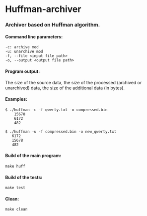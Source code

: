 # Huffman-archiver
### Archiver based on Huffman algorithm.

#### Command line parameters:

    -c: archive mod
    -u: unarchive mod
    -f, --file <input file path>
    -o, --output <output file path>

#### Program output: 
The size of the source data, the size of the processed (archived or unarchived) data, the size of the additional data (in bytes).

#### Examples:
```
$ ./huffman -c -f qwerty.txt -o compressed.bin
    15678
    6172
    482
```
```
$ ./huffman -u -f compressed.bin -o new_qwerty.txt
   6172
   15678
   482
```
   
#### Build of the main program:
 ```
 make huff
 ```

#### Build of the tests:
```
make test
```

#### Clean:
```
make clean
```
